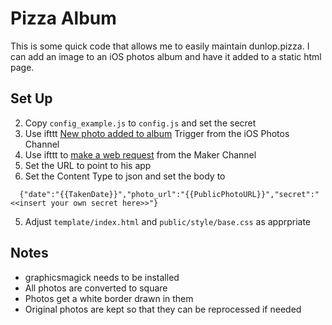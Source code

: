 Pizza Album
===========

This is some quick code that allows me to easily maintain dunlop.pizza. I can add an image to an iOS photos album and have it added to a static html page.

Set Up
------------
2. Copy `config_example.js` to `config.js` and set the secret
1. Use ifttt [New photo added to album](https://ifttt.com/channels/ios_photos/triggers/246-new-photo-added-to-album) Trigger from the iOS Photos Channel
2. Use ifttt to [make a web request](https://ifttt.com/channels/maker/actions/1600703425-make-a-web-request) from the Maker Channel
3. Set the URL to point to his app
4. Set the Content Type to json and set the body to
  ```
    {"date":"{{TakenDate}}","photo_url":"{{PublicPhotoURL}}","secret":"<<insert your own secret here>>"}
  ```
5. Adjust `template/index.html` and `public/style/base.css` as apprpriate

Notes
-------
- graphicsmagick needs to be installed
- All photos are converted to square
- Photos get a white border drawn in them
- Original photos are kept so that they can be reprocessed if needed
